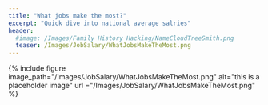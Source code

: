 ```yaml
---
title: "What jobs make the most?"
excerpt: "Quick dive into national average salries"
header:
  #image: /Images/Family History Hacking/NameCloudTreeSmith.png
  teaser: /Images/JobSalary/WhatJobsMakeTheMost.png
---
```



{% include figure image_path="/Images/JobSalary/WhatJobsMakeTheMost.png" alt="this is a placeholder image"  url ="/Images/JobSalary/WhatJobsMakeTheMost.png" %}
